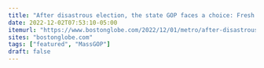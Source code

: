 ```yaml
---
title: "After disastrous election, the state GOP faces a choice: Fresh leadership or more of the same?"
date: 2022-12-02T07:53:10-05:00
itemurl: "https://www.bostonglobe.com/2022/12/01/metro/after-disastrous-election-state-gop-faces-choice-fresh-leadership-or-more-same/"
sites: "bostonglobe.com"
tags: ["featured", "MassGOP"]
draft: false
---
```


